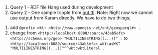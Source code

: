 1) Query 1 - RDF file Hang used during development
2) Query 2 - One sample tripple from [out.ttl](https://github.com/usc-isi-i2/linked-maps/blob/master/2%20-%20RDF%20(Karma)/out.ttl).
Note: Right now we cannot use output from Karam directly. We have to do two things;
1. add ```@prefix wkt: <http://www.opengis.net/ont/geosparql#> .```
2. change from 
```<http://localhost:8080/source/43ab5efc> <http://schema.org/geo> "MULTILINESTRING((...))" .```
to 
```<http://localhost:8080/source/43ab5efc> wkt:asWKT "MULTILINESTRING((...))"^^wkt:wktLiteral .```

